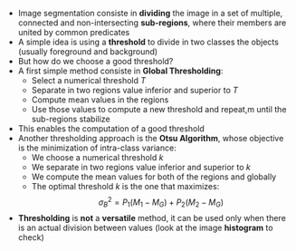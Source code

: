 + Image segmentation consiste in **dividing** the image in a set of multiple, connected and non-intersecting **sub-regions**, where their members are united by common predicates
+ A simple idea is using a **threshold** to divide in two classes the objects (usually foreground and background)
+ But how do we choose a good threshold?
+ A first simple method consiste in **Global Thresholding**:
	+ Select a numerical threshold $T$
	+ Separate in two regions value inferior and superior to $T$
	+ Compute mean values in the regions
	+ Use those values to compute a new threshold and repeat,m until the sub-regions stabilize
+ This enables the computation of a good threshold
+ Another thresholding approach is the **Otsu Algorithm**, whose objective is the minimization of intra-class variance:
	+ We choose a numerical threshold $k$
	+ We separate in two regions value inferior and superior to $k$
	+ We compute the mean values for both of the regions and globally
	+ The optimal threshold $k$ is the one that maximizes: $$\sigma^2_B = P_1(M_1 - M_G) + P_2(M_2 - M_G)$$
+ **Thresholding** is **not** a **versatile** method, it can be used only when there is an actual division between values (look at the image **histogram** to check)